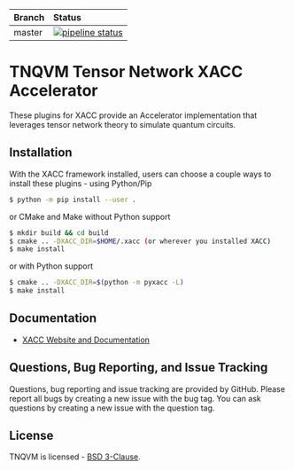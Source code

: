 | Branch | Status |
|:-------|:-------|
|master | [![pipeline status](https://code.ornl.gov/qci/tnqvm/badges/master/pipeline.svg)](https://code.ornl.gov/qci/tnqvm/commits/master) |


# TNQVM Tensor Network XACC Accelerator
These plugins for XACC provide an Accelerator implementation that leverages tensor network theory to simulate quantum circuits.

Installation
------------
With the XACC framework installed, users can choose a couple ways to install these plugins - using Python/Pip
```bash
$ python -m pip install --user .
```
or CMake and Make without Python support
```bash
$ mkdir build && cd build
$ cmake .. -DXACC_DIR=$HOME/.xacc (or wherever you installed XACC)
$ make install
```
or with Python support
```bash
$ cmake .. -DXACC_DIR=$(python -m pyxacc -L)
$ make install
```

Documentation
-------------

* [XACC Website and Documentation ](https://xacc.readthedocs.io)

Questions, Bug Reporting, and Issue Tracking
--------------------------------------------

Questions, bug reporting and issue tracking are provided by GitHub. Please
report all bugs by creating a new issue with the bug tag. You can ask
questions by creating a new issue with the question tag.

License
-------

TNQVM is licensed - [BSD 3-Clause](LICENSE).
